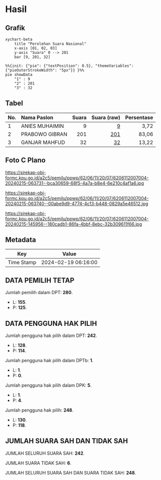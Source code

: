 # Hasil

## Grafik

```mermaid
xychart-beta
    title "Perolehan Suara Nasional"
    x-axis [01, 02, 03]
    y-axis "Suara" 0 --> 201
    bar [9, 201, 32]
```

```mermaid
%%{init: {"pie": {"textPosition": 0.5}, "themeVariables": {"pieOuterStrokeWidth": "5px"}} }%%
pie showData
    "1" : 9
    "2" : 201
    "3" : 32
```

## Tabel

| No. | Nama Paslon    | Suara | Suara (raw) | Persentase |
|:--- |:-------------- | -----:| -----------:| ----------:|
| 1   | ANIES MUHAIMIN | 9     | [9][p-1]    | 3,72       |
| 2   | PRABOWO GIBRAN | 201   | [201][p-2]  | 83,06      |
| 3   | GANJAR MAHFUD  | 32    | [32][p-3]   | 13,22      |


[p-1]: https://github.com/gigit-pemilu/pemilu-2024/blob/main/pilpres/hitung-suara/sub/62-kalimantan-tengah/sub/06-katingan/sub/11-tasik-payawan/sub/2007-luwuk-kanan/sub/004-tps/sub/paslon-1.txt
[p-2]: https://github.com/gigit-pemilu/pemilu-2024/blob/main/pilpres/hitung-suara/sub/62-kalimantan-tengah/sub/06-katingan/sub/11-tasik-payawan/sub/2007-luwuk-kanan/sub/004-tps/sub/paslon-2.txt
[p-3]: https://github.com/gigit-pemilu/pemilu-2024/blob/main/pilpres/hitung-suara/sub/62-kalimantan-tengah/sub/06-katingan/sub/11-tasik-payawan/sub/2007-luwuk-kanan/sub/004-tps/sub/paslon-3.txt

## Foto C Plano

https://sirekap-obj-formc.kpu.go.id/a2c5/pemilu/ppwp/62/06/11/20/07/6206112007004-20240215-063731--bca30659-68f5-4a7a-b8e4-6e210c4af1a6.jpg

https://sirekap-obj-formc.kpu.go.id/a2c5/pemilu/ppwp/62/06/11/20/07/6206112007004-20240215-063740--00abe9d9-4774-4c13-b448-0829a5e46512.jpg

https://sirekap-obj-formc.kpu.go.id/a2c5/pemilu/ppwp/62/06/11/20/07/6206112007004-20240215-145956--180cadb1-86fa-4bbf-8ebc-32b309611f66.jpg


## Metadata

| Key        | Value               |
| ---------- | ------------------- |
| Time Stamp | 2024-02-19 06:16:00 |


## DATA PEMILIH TETAP

Jumlah pemilih dalam DPT: **280**.
 * L: **155**.
 * P: **125**.

## DATA PENGGUNA HAK PILIH

Jumlah pengguna hak pilih dalam DPT: **242**.
 * L: **128**.
 * P: **114**.

Jumlah pengguna hak pilih dalam DPTb: **1**.
 * L: **1**.
 * P: **0**.

Jumlah pengguna hak pilih dalam DPK: **5**.
 * L: **1**.
 * P: **4**.

Jumlah pengguna hak pilih: **248**.
 * L: **130**.
 * P: **118**.

## JUMLAH SUARA SAH DAN TIDAK SAH

JUMLAH SELURUH SUARA SAH: **242**.

JUMLAH SUARA TIDAK SAH: **6**.

JUMLAH SELURUH SUARA SAH DAN SUARA TIDAK SAH: **248**.


